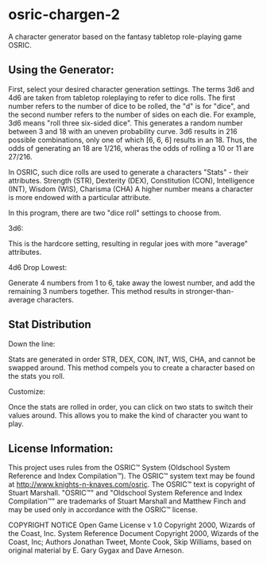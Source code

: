 # osric-chargen-2

A character generator based on the fantasy tabletop role-playing game OSRIC.

Using the Generator:
--------------------------------------------------------------

First, select your desired character generation settings.
The terms 3d6 and 4d6 are taken from tabletop roleplaying to refer to dice rolls.
The first number refers to the number of dice to be rolled, the "d" is for "dice", and the second number refers to the number of sides on each die.
For example, 3d6 means "roll three six-sided dice".
This generates a random number between 3 and 18 with an uneven probability curve.
3d6 results in 216 possible combinations, only one of which [6, 6, 6] results in an 18. 
Thus, the odds of generating an 18 are 1/216, wheras the odds of rolling a 10 or 11 are 27/216.

In OSRIC, such dice rolls are used to generate a characters "Stats" - their attributes.
Strength (STR), Dexterity (DEX), Constitution (CON), Intelligence (INT), Wisdom (WIS), Charisma (CHA)
A higher number means a character is more endowed with a particular attribute.

In this program, there are two "dice roll" settings to choose from.

3d6:

This is the hardcore setting, resulting in regular joes with more "average" attributes.

4d6 Drop Lowest:

Generate 4 numbers from 1 to 6, take away the lowest number, and add the remaining 3 numbers together.
This method results in stronger-than-average characters.

Stat Distribution
--------------------------------------------------------------

Down the line:

Stats are generated in order STR, DEX, CON, INT, WIS, CHA, and cannot be swapped around.
This method compels you to create a character based on the stats you roll.

Customize:

Once the stats are rolled in order, you can click on two stats to switch their values around.
This allows you to make the kind of character you want to play.

License Information:
--------------------------------------------------------------

This project uses rules from the OSRIC™ System (Oldschool System Reference and Index Compilation™). The OSRIC™ system text may be found at http://www.knights-n-knaves.com/osric. The OSRIC™ text is copyright of Stuart Marshall. "OSRIC™" and "Oldschool System Reference and Index Compilation™" are trademarks of Stuart Marshall and Matthew Finch and may be used only in accordance with the OSRIC™ license.

COPYRIGHT NOTICE Open Game License v 1.0 Copyright 2000, Wizards of the Coast, Inc. System Reference Document Copyright 2000, Wizards of the Coast, Inc; Authors Jonathan Tweet, Monte Cook, Skip Williams, based on original material by E. Gary Gygax and Dave Arneson.
